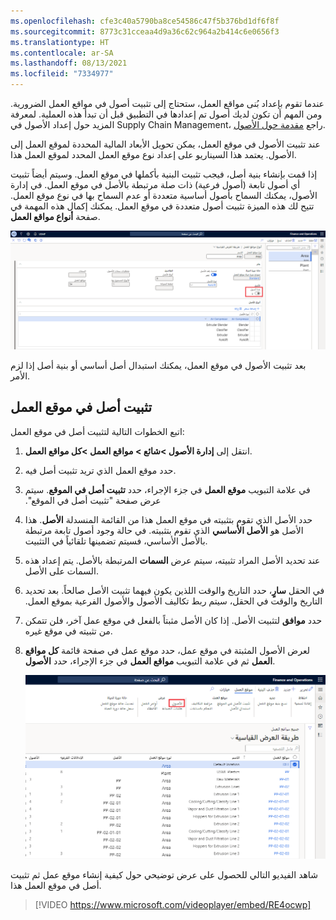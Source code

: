 ```yaml
---
ms.openlocfilehash: cfe3c40a5790ba8ce54586c47f5b376bd1df6f8f
ms.sourcegitcommit: 8773c31cceaa4d9a36c62c964a2b414c6e0656f3
ms.translationtype: HT
ms.contentlocale: ar-SA
ms.lasthandoff: 08/13/2021
ms.locfileid: "7334977"
---
```

عندما تقوم بإعداد بُنى مواقع العمل، ستحتاج إلى تثبيت أصول في مواقع العمل الضرورية. ومن المهم أن تكون لديك أصول تم إعدادها في التطبيق قبل أن تبدأ هذه العملية. لمعرفة المزيد حول إعداد الأصول في Supply Chain Management، راجع [مقدمة حول الأصول](/dynamics365/supply-chain/asset-management/objects/introduction-to-objects/?azure-portal=true). 

عند تثبيت الأصول في موقع العمل، يمكن تحويل الأبعاد المالية المحددة لموقع العمل إلى الأصول. يعتمد هذا السيناريو على إعداد نوع موقع العمل المحدد لموقع العمل هذا. 

إذا قمت بإنشاء بنية أصل، فيجب تثبيت البنية بأكملها في موقع العمل. وسيتم أيضاً تثبيت أي أصول تابعة (أصول فرعية) ذات صلة مرتبطة بالأصل في موقع العمل. في إدارة الأصول، يمكنك السماح بأصول أساسية متعددة أو عدم السماح بها في نوع موقع العمل. تتيح لك هذه الميزة تثبيت أصول متعددة في موقع العمل. يمكنك إكمال هذه المهمة في صفحة **‏‫أنواع مواقع العمل‬**.

[![لقطة شاشة لصفحة "‏‫أنواع مواقع العمل"‬](../media/multiple-assets-mss.png)](../media/multiple-assets-mss.png#lightbox)
 
بعد تثبيت الأصول في موقع العمل، يمكنك استبدال أصل أساسي أو بنية أصل إذا لزم الأمر. 

## <a name="install-an-asset-on-a-functional-location"></a>تثبيت أصل في موقع العمل
اتبع الخطوات التالية لتثبيت أصل في موقع العمل:

1.  انتقل إلى **إدارة الأصول >شائع > مواقع العمل >كل مواقع العمل**.
2.  حدد موقع العمل الذي تريد تثبيت أصل فيه. 
3.  في علامة التبويب **موقع العمل** في جزء الإجراء، حدد **‬‏‫تثبيت أصل في الموقع**. سيتم عرض صفحة "‬‏‫تثبيت أصل في الموقع". 
4.  حدد الأصل الذي تقوم بتثبيته في موقع العمل هذا من القائمة المنسدلة **‏‏الأصل**. هذا الأصل هو **الأصل الأساسي** الذي تقوم بتثبيته. في حالة وجود أصول تابعة مرتبطة بالأصل الأساسي، فسيتم تضمينها تلقائياً في التثبيت.
5.  عند تحديد الأصل المراد تثبيته، سيتم عرض **السمات** المرتبطة بالأصل. يتم إعداد هذه السمات على الأصل. 
6.  في الحقل **‏‫سارٍ**، حدد التاريخ والوقت اللذين يكون فيهما تثبيت الأصل صالحاً. بعد تحديد التاريخ والوقت في الحقل، سيتم ربط تكاليف الأصول والأصول الفرعية بموقع العمل.
7.  حدد **موافق** لتثبيت الأصل. إذا كان الأصل مثبتاً بالفعل في موقع عمل آخر، فلن تتمكن من تثبيته في موقع غيره. 
8.  لعرض الأصول المثبتة في موقع عمل، حدد موقع عمل في صفحة قائمة **كل مواقع العمل** ثم في علامة التبويب **مواقع العمل** في جزء الإجراء، حدد **الأصول**. 

    [![صورة توضح كيفية عرض الأصول المثبتة في موقع عمل](../media/view-assets-mss.png)](../media/view-assets-mss.png#lightbox)
 
شاهد الفيديو التالي للحصول على عرض توضيحي حول كيفية إنشاء موقع عمل ثم تثبيت أصل في موقع العمل هذا.

 > [!VIDEO https://www.microsoft.com/videoplayer/embed/RE4ocwp]
